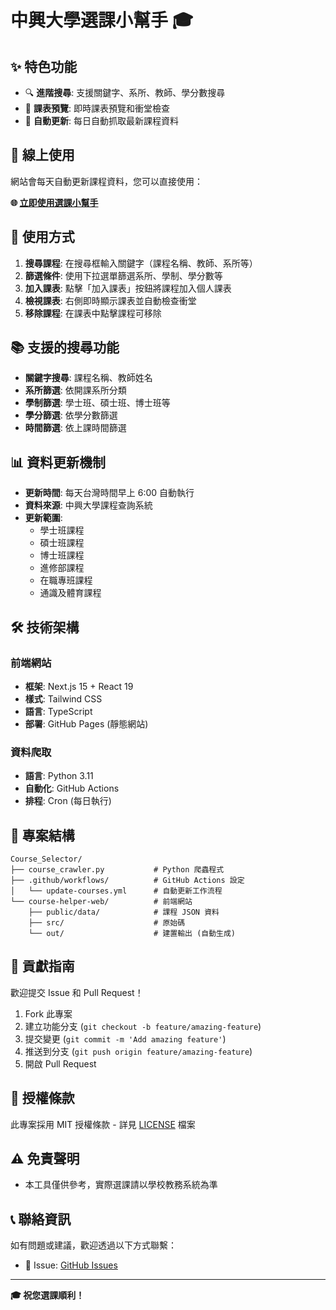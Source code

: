 # 中興大學選課小幫手 🎓

## ✨ 特色功能

- 🔍 **進階搜尋**: 支援關鍵字、系所、教師、學分數搜尋
- 📅 **課表預覽**: 即時課表預覽和衝堂檢查  
- 🤖 **自動更新**: 每日自動抓取最新課程資料

## 🚀 線上使用

網站會每天自動更新課程資料，您可以直接使用：

**🌐 [立即使用選課小幫手](https://ericyang801.github.io/NCHU_Course_Selector/)**

## 🎯 使用方式

1. **搜尋課程**: 在搜尋框輸入關鍵字（課程名稱、教師、系所等）
2. **篩選條件**: 使用下拉選單篩選系所、學制、學分數等
3. **加入課表**: 點擊「加入課表」按鈕將課程加入個人課表
4. **檢視課表**: 右側即時顯示課表並自動檢查衝堂
5. **移除課程**: 在課表中點擊課程可移除

## 📚 支援的搜尋功能

- **關鍵字搜尋**: 課程名稱、教師姓名
- **系所篩選**: 依開課系所分類
- **學制篩選**: 學士班、碩士班、博士班等
- **學分篩選**: 依學分數篩選
- **時間篩選**: 依上課時間篩選

## 📊 資料更新機制

- **更新時間**: 每天台灣時間早上 6:00 自動執行
- **資料來源**: 中興大學課程查詢系統
- **更新範圍**: 
  - 學士班課程
  - 碩士班課程
  - 博士班課程
  - 進修部課程
  - 在職專班課程
  - 通識及體育課程

## 🛠️ 技術架構

### 前端網站
- **框架**: Next.js 15 + React 19
- **樣式**: Tailwind CSS
- **語言**: TypeScript
- **部署**: GitHub Pages (靜態網站)

### 資料爬取
- **語言**: Python 3.11
- **自動化**: GitHub Actions
- **排程**: Cron (每日執行)

## 📁 專案結構

```
Course_Selector/
├── course_crawler.py           # Python 爬蟲程式
├── .github/workflows/          # GitHub Actions 設定
│   └── update-courses.yml      # 自動更新工作流程
└── course-helper-web/          # 前端網站
    ├── public/data/            # 課程 JSON 資料
    ├── src/                    # 原始碼
    └── out/                    # 建置輸出 (自動生成)
```

## 🤝 貢獻指南

歡迎提交 Issue 和 Pull Request！

1. Fork 此專案
2. 建立功能分支 (`git checkout -b feature/amazing-feature`)
3. 提交變更 (`git commit -m 'Add amazing feature'`)
4. 推送到分支 (`git push origin feature/amazing-feature`)
5. 開啟 Pull Request

## 📜 授權條款

此專案採用 MIT 授權條款 - 詳見 [LICENSE](LICENSE) 檔案

## ⚠️ 免責聲明

- 本工具僅供參考，實際選課請以學校教務系統為準

## 📞 聯絡資訊

如有問題或建議，歡迎透過以下方式聯繫：

- 🐛 Issue: [GitHub Issues](https://github.com/EricYang801/NCHU_Course_Selector/issues)

---

**🎓 祝您選課順利！**

